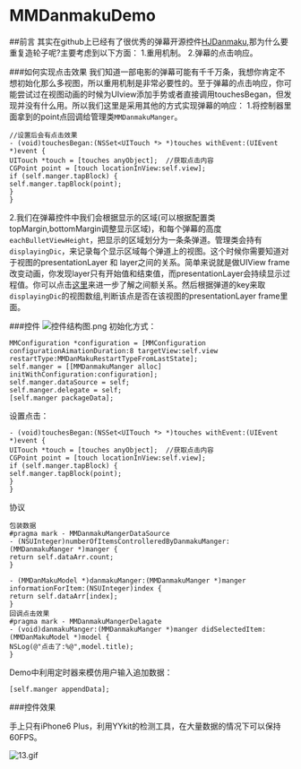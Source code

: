 # MMDanmakuDemo
##前言
其实在github上已经有了很优秀的弹幕开源控件[HJDanmaku](https://github.com/panghaijiao/HJDanmakuDemo),那为什么要重复造轮子呢?主要考虑到以下方面：
1.重用机制。
2.弹幕的点击响应。

###如何实现点击效果
我们知道一部电影的弹幕可能有千千万条，我想你肯定不想初始化那么多视图，所以重用机制是非常必要性的。至于弹幕的点击响应，你可能尝试过在视图动画的时候为UIview添加手势或者直接调用touchesBegan，但发现并没有什么用。所以我们这里是采用其他的方式实现弹幕的响应：
1.将控制器里面拿到的point点回调给管理类`MMDanmakuManger`。
```
//设置后会有点击效果
- (void)touchesBegan:(NSSet<UITouch *> *)touches withEvent:(UIEvent *)event {
UITouch *touch = [touches anyObject];  //获取点击内容
CGPoint point = [touch locationInView:self.view];
if (self.manger.tapBlock) {
self.manger.tapBlock(point);
}
}
```
2.我们在弹幕控件中我们会根据显示的区域(可以根据配置类topMargin,bottomMargin调整显示区域)，和每个弹幕的高度`eachBulletViewHeight`，把显示的区域划分为一条条弹道。管理类会持有`displayingDic`，来记录每个显示区域每个弹道上的视图。这个时候你需要知道对于视图的presentationLayer 和 layer之间的关系。简单来说就是做UIView frame改变动画，你发现layer只有开始值和结束值，而presentationLayer会持续显示过程值。你可以点击[这里](http://www.jianshu.com/p/1efb0238c1dd)来进一步了解之间额关系。然后根据弹道的key来取`displayingDic`的视图数组,判断该点是否在该视图的presentationLayer frame里面。


###控件
![控件结构图.png](http://upload-images.jianshu.io/upload_images/307963-3715524d96791ae9.png?imageMogr2/auto-orient/strip%7CimageView2/2/w/1240)
初始化方式：
```
MMConfiguration *configuration = [MMConfiguration configurationAimationDuration:8 targetView:self.view restartType:MMDanMakuRestartTypeFromLastState];
self.manger = [[MMDanmakuManger alloc] initWithConfiguration:configuration];
self.manger.dataSource = self;
self.manger.delegate = self;
[self.manger packageData];
```
设置点击：
```
- (void)touchesBegan:(NSSet<UITouch *> *)touches withEvent:(UIEvent *)event {
UITouch *touch = [touches anyObject];  //获取点击内容
CGPoint point = [touch locationInView:self.view];
if (self.manger.tapBlock) {
self.manger.tapBlock(point);
}
}
```
协议
```
包装数据
#pragma mark - MMDanmakuMangerDataSource
- (NSUInteger)numberOfItemsControlleredByDanmakuManger:(MMDanmakuManger *)manger {
return self.dataArr.count;
}

- (MMDanMakuModel *)danmakuManger:(MMDanmakuManger *)manger informationForItem:(NSUInteger)index {
return self.dataArr[index];
}
回调点击效果
#pragma mark - MMDanmakuMangerDelagate
- (void)danmakuManger:(MMDanmakuManger *)manger didSelectedItem:(MMDanMakuModel *)model {
NSLog(@"点击了:%@",model.title);
}
```
Demo中利用定时器来模仿用户输入追加数据：
```
[self.manger appendData];
```

###控件效果

手上只有iPhone6 Plus，利用YYkit的检测工具，在大量数据的情况下可以保持60FPS。

![13.gif](http://upload-images.jianshu.io/upload_images/307963-0bd80e4175d9f925.gif?imageMogr2/auto-orient/strip)
